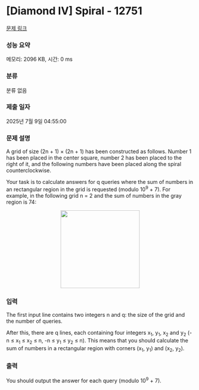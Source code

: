 # [Diamond IV] Spiral - 12751 

[문제 링크](https://www.acmicpc.net/problem/12751) 

### 성능 요약

메모리: 2096 KB, 시간: 0 ms

### 분류

분류 없음

### 제출 일자

2025년 7월 9일 04:55:00

### 문제 설명

<p>A grid of size (2n + 1) × (2n + 1) has been constructed as follows. Number 1 has been placed in the center square, number 2 has been placed to the right of it, and the following numbers have been placed along the spiral counterclockwise.</p>

<p>Your task is to calculate answers for q queries where the sum of numbers in an rectangular region in the grid is requested (modulo 10<sup>9</sup> + 7). For example, in the following grid n = 2 and the sum of numbers in the gray region is 74:</p>

<p style="text-align: center;"><img alt="" src="https://onlinejudgeimages.s3-ap-northeast-1.amazonaws.com/problem/12751/1.png" style="height:209px; width:212px"></p>

### 입력 

 <p>The first input line contains two integers n and q: the size of the grid and the number of queries.</p>

<p>After this, there are q lines, each containing four integers x<sub>1</sub>, y<sub>1</sub>, x<sub>2</sub> and y<sub>2</sub> (-n ≤ x<sub>1</sub> ≤ x<sub>2</sub> ≤ n, -n ≤ y<sub>1</sub> ≤ y<sub>2</sub> ≤ n). This means that you should calculate the sum of numbers in a rectangular region with corners (x<sub>1</sub>, y<sub>1</sub>) and (x<sub>2</sub>, y<sub>2</sub>).</p>

### 출력 

 <p>You should output the answer for each query (modulo 10<sup>9</sup> + 7).</p>

